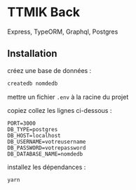 # TTMIK Back

Express, TypeORM, Graphql, Postgres

## Installation

créez une base de données :

```bash
createdb nomdedb
```

mettre un fichier `.env` à la racine du projet

copiez collez les lignes ci-dessous :

```environment
PORT=3000
DB_TYPE=postgres
DB_HOST=localhost
DB_USERNAME=votreusername
DB_PASSWORD=votrepassword
DB_DATABASE_NAME=nomdedb
```

installez les dépendances :

```bash
yarn
```
